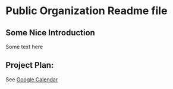 # Public Organization Readme file

## Some Nice Introduction

Some text here

## Project Plan:

See [Google Calendar](https://calendar.google.com/calendar/u/0?cid=YjJmMjlkYmYxMzYyMDlhNGVmMTI1NTI2MTZlNjExZTU2NjI3NGViNzc5YjQ2OGIwNmRiYzcwZDJhNjAyMWM0OUBncm91cC5jYWxlbmRhci5nb29nbGUuY29t)
